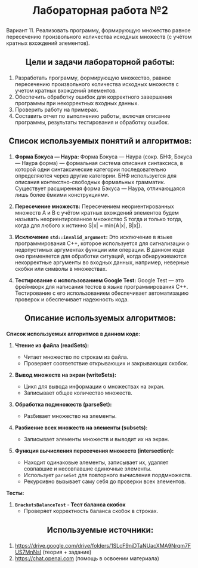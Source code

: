 # <p align="center">Лабораторная работа №2</p>

Вариант 11. Реализовать программу, формирующую множество равное пересечению произвольного количества исходных множеств (с учётом кратных вхождений элементов).

## <p align="center">Цели и задачи лабораторной работы:</p>
1. Разработать программу, формирующую множество, равное пересечению произвольного количества исходных множеств с учетом кратных вхождений элементов.
2. Обеспечить обработку ошибок для корректного завершения программы при некорректных входных данных.
3. Проверить работу на примерах.
4. Составить отчет по выполнению работы, включая описание программы, результаты тестирования и обработку ошибок.
   
## <p align="center">Список используемых понятий и алгоритмов:</p>
1. **Форма Бэкуса — Наура:**
Форма Бэкуса — Наура (сокр. БНФ, Бэкуса — Наура форма) — формальная система описания синтаксиса, в которой одни синтаксические категории последовательно определяются через другие категории. БНФ используется для описания контекстно-свободных формальных грамматик. Существует расширенная форма Бэкуса — Наура, отличающаяся лишь более ёмкими конструкциями.

2. **Пересечение множеств:**
Пересечением неориентированных множеств A и B с учётом кратных вхождений элементов будем называть неориентированное множество S тогда и только тогда, когда для любого x истинно S|x| = min{A|x|, B|x|}.

3. **Исключение `std::invalid_argument`:**
   Это исключение в языке программирования C++, которое используется для сигнализации о недопустимых аргументах функции или операции. В данном коде оно применяется для обработки ситуаций, когда обнаруживаются некорректные аргументы во входных данных, например, неверные скобки или символы в множествах.

4. **Тестирование с использованием Google Test:**
   Google Test — это фреймворк для написания тестов в языке программирования C++. Тестирование с его использованием обеспечивает автоматизацию проверок и обеспечивает надежность кода.

## <p align="center">Описание используемых алгоритмов:</p>
**Список используемых алгоритмов в данном коде:**

1. **Чтение из файла (readSets):**
   - Читает множество по строкам из файла.
   - Проверяет соответствие открывающих и закрывающих скобок.

2. **Вывод множеств на экран (writeSets):**
   - Цикл для вывода информации о множествах на экран.
   - Записывает общее количество множеств.

3. **Обработка подмножеств (parseSet):**
   - Разбивает множество на элементы.

4. **Разбиение всех множеств на элементы (subsets):**
   - Записывает элементы множеств и выводит их на экран.

5. **Функция вычисления пересечения множеств (intersection):**
   - Находит одинаковые элементы, записывает их, удаляет совпавшие и несовпавшие одиночные элементы.
   - Использует `parseSet` для повторного вычисления пордмножеств.
   - Рекурсивно вызывает саму себя до проверки всех элементов.


**Тесты:**

1. **`BracketsBalanceTest` - Тест баланса скобок**
   - Проверяет корректность баланса скобок в строках.



## <p align="center">Используемые источники:</p>
1. https://drive.google.com/drive/folders/1SLcF9njDTaNUacXMA9Nrqm7FUS7MnNsI (теория + задание)
4. https://chat.openai.com (помощь в освоении материала)
